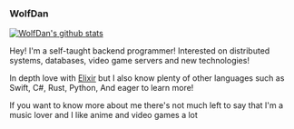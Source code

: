 ### WolfDan

[![WolfDan's github stats](https://github-readme-stats.vercel.app/api?username=WolfDan&show_icons=true&theme=tokyonight)](https://github.com/anuraghazra/github-readme-stats)

Hey! I'm a self-taught backend programmer! Interested on distributed systems, databases, video game servers and new technologies!

In depth love with [Elixir](https://github.com/elixir-lang/elixir) but I also know plenty of other languages such as Swift, C#, Rust, Python, And eager to learn more!

If you want to know more about me there's not much left to say that I'm a music lover and I like anime and video games a lot

<!--
**WolfDan/WolfDan** is a ✨ _special_ ✨ repository because its `README.md` (this file) appears on your GitHub profile.

Here are some ideas to get you started:

- 🔭 I’m currently working on ...
- 🌱 I’m currently learning ...
- 👯 I’m looking to collaborate on ...
- 🤔 I’m looking for help with ...
- 💬 Ask me about ...
- 📫 How to reach me: ...
- 😄 Pronouns: ...
- ⚡ Fun fact: ...
-->
